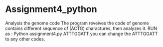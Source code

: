 # Assignment4_python
Analysis the genome code
The program reveives the code of genome contains different sequence of (ACTG) charactures, then analyzes it.
RUN as  : Python assignment4.py  ATTTGGATT
you can change the ATTTGGATT to any other codes.
